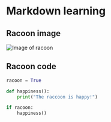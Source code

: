 # Markdown learning

## Racoon image
![Image of racoon](https://upload.wikimedia.org/wikipedia/commons/thumb/3/3e/Raccoon_in_Central_Park_%2835264%29.jpg/766px-Raccoon_in_Central_Park_%2835264%29.jpg)

## Racoon code
```python
racoon = True

def happiness():
    print("The raccoon is happy!")

if racoon:
    happiness()
```
